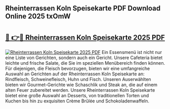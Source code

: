 ## Rheinterrassen Koln Speisekarte PDF Download Online 2025 txOmW

# <h2><a href="http://gcb41n.nevu.top/?p=Rheinterrassen+Koln+Speisekarte">🔗 👉🔴 Rheinterrassen Koln Speisekarte 2025 PDF</a></h2>

[![Rheinterrassen Koln Speisekarte 2025 PDF](https://i.imgur.com/dBaPXMq.png)](http://gcb41n.nevu.top/?p=Rheinterrassen+Koln+Speisekarte)
Ein Essensmenü ist nicht nur eine Liste von Gerichten, sondern auch ein Gericht. Unsere Cafeteria bietet leichte und frische Salate, die Sie im speziellen Menübereich finden können. Für diejenigen, die Fleisch bevorzugen, bieten wir eine umfangreiche Auswahl an Gerichten auf der Rheinterrassen Koln Speisekarte an: Rindfleisch, Schweinefleisch, Huhn und Fisch. Unseren Auserwählten bieten wir Gourmet-Gerichte wie Schaschlik und Steak an, die auf einem alten Feuer zubereitet werden. Unsere Rheinterrassen Koln Speisekarte bietet eine große Auswahl an Desserts, von traditionellen Torten und Kuchen bis hin zu exquisiten Crème Brûlée und Schokoladenwaffeln.
